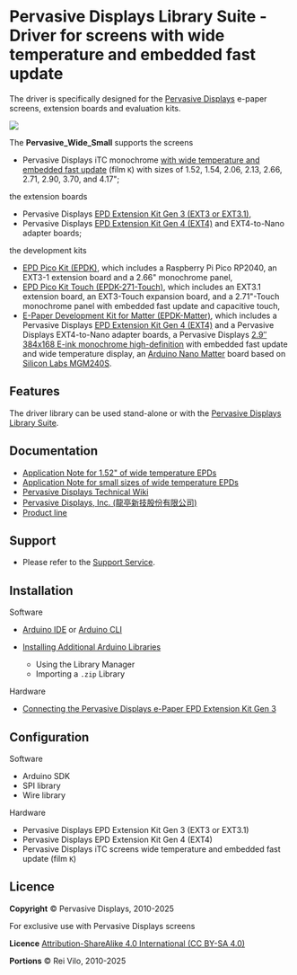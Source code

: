 # Pervasive Displays Library Suite - Driver for screens with wide temperature and embedded fast update

The driver is specifically designed for the [Pervasive Displays](https://www.pervasivedisplays.com) e-paper screens, extension boards and evaluation kits.

![](https://pdls.pervasivedisplays.com/userguide/img/Logo_PDI_text_320.png)

The **Pervasive_Wide_Small** supports the screens

* Pervasive Displays iTC monochrome [with wide temperature and embedded fast update](https://www.pervasivedisplays.com/products-e-ink-display/?_sft_etc_itc=pu&_sft_temperature_range=m15c-to-p60c&_sft_product_colour=black-white) (film `K`) with sizes of 1.52, 1.54, 2.06, 2.13, 2.66, 2.71, 2.90, 3.70, and 4.17"; 

the extension boards

* Pervasive Displays [EPD Extension Kit Gen 3 (EXT3 or EXT3.1)](https://www.pervasivedisplays.com/product/epd-extension-kit-gen-3-EXT3/),
* Pervasive Displays [EPD Extension Kit Gen 4 (EXT4)](https://www.pervasivedisplays.com/product/epd-extension-kit-gen-4-EXT4/) and EXT4-to-Nano adapter boards;

the development kits

* [EPD Pico Kit (EPDK)](https://www.pervasivedisplays.com/product/epd-pico-kit-epdk/), which includes a Raspberry Pi Pico RP2040, an EXT3-1 extension board and a 2.66" monochrome panel,
* [EPD Pico Kit Touch (EPDK-271-Touch)](https://www.pervasivedisplays.com/product/touch-expansion-board-ext3-touch/#tab-3), which includes an EXT3.1 extension board, an EXT3-Touch expansion board, and a 2.71"-Touch monochrome panel with embedded fast update and capacitive touch,
* [E-Paper Development Kit for Matter (EPDK-Matter)](https://www.pervasivedisplays.com), which includes a Pervasive Displays [EPD Extension Kit Gen 4 (EXT4)](https://www.pervasivedisplays.com/product/epd-extension-kit-gen-3-EXT3/) and a Pervasive Displays EXT4-to-Nano adapter boards, a Pervasive Displays [2.9″ 384x168 E-ink monochrome high-definition](https://www.pervasivedisplays.com/product/2-9-e-ink-displays/) with embedded fast update and wide temperature display, an [Arduino Nano Matter](https://store.arduino.cc/pages/nano-matter) board based on [Silicon Labs MGM240S](https://www.silabs.com/wireless/zigbee/efr32mg24-series-2-modules).

## Features

The driver library can be used stand-alone or with the [Pervasive Displays Library Suite](https://pdls.pervasivedisplays.com/userguide/index.html). 

## Documentation

* [Application Note for 1.52" of wide temperature EPDs](https://www.pervasivedisplays.com/wp-content/uploads/2023/12/ApplicationNote_1.52-inch_wide-Temperature_EPD_v01_20231225_A.pdf)
* [Application Note for small sizes of wide temperature EPDs](https://www.pervasivedisplays.com/wp-content/uploads/2023/02/ApplicationNote_Small_Size_wide-Temperature_EPD_v03_20231031_B.pdf)
* [Pervasive Displays Technical Wiki](https://docs.pervasivedisplays.com/) 
* [Pervasive Displays, Inc. (龍亭新技股份有限公司)](https://www.pervasivedisplays.com/)
* [Product line](https://www.pervasivedisplays.com/products/)

## Support

* Please refer to the [Support Service](https://www.pervasivedisplays.com/technical-support/).

## Installation

Software

* [Arduino IDE](https://www.arduino.cc/en/software) or [Arduino CLI](https://arduino.github.io/arduino-cli/)
* [Installing Additional Arduino Libraries](https://www.arduino.cc/en/guide/libraries)

    + Using the Library Manager
    + Importing a `.zip` Library

Hardware

* [Connecting the Pervasive Displays e-Paper EPD Extension Kit Gen 3](https://embeddedcomputing.weebly.com/connecting-the-e-paper-epd-extension-kit-gen-3.html)

## Configuration

Software

* Arduino SDK
* SPI library
* Wire library

Hardware

* Pervasive Displays EPD Extension Kit Gen 3 (EXT3 or EXT3.1)
* Pervasive Displays EPD Extension Kit Gen 4 (EXT4)
* Pervasive Displays iTC screens wide temperature and embedded fast update (film `K`)

## Licence

**Copyright** &copy; Pervasive Displays, 2010-2025

For exclusive use with Pervasive Displays screens

**Licence** [Attribution-ShareAlike 4.0 International (CC BY-SA 4.0)](./LICENCE.md)

**Portions** &copy; Rei Vilo, 2010-2025


